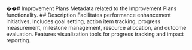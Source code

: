 ��#   I m p r o v e m e n t   P l a n s 
 
 
 
 M e t a d a t a   r e l a t e d   t o   t h e   I m p r o v e m e n t   P l a n s   f u n c t i o n a l i t y . 
 
 
 
 # #   D e s c r i p t i o n 
 
 
 
 F a c i l i t a t e s   p e r f o r m a n c e   e n h a n c e m e n t   i n i t i a t i v e s .   I n c l u d e s   g o a l   s e t t i n g ,   a c t i o n   i t e m   t r a c k i n g ,   p r o g r e s s   m e a s u r e m e n t ,   m i l e s t o n e   m a n a g e m e n t ,   r e s o u r c e   a l l o c a t i o n ,   a n d   o u t c o m e   e v a l u a t i o n .   F e a t u r e s   v i s u a l i z a t i o n   t o o l s   f o r   p r o g r e s s   t r a c k i n g   a n d   i m p a c t   r e p o r t i n g . 
 
 
